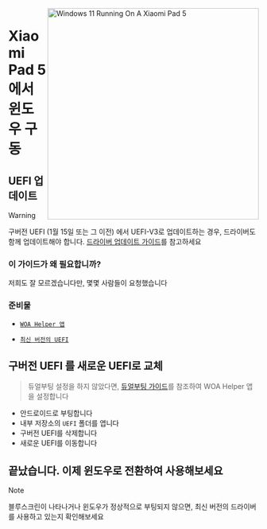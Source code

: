 <img align="right" src="https://raw.githubusercontent.com/erdilS/Port-Windows-11-Xiaomi-Pad-5/main/nabu.png" width="425" alt="Windows 11 Running On A Xiaomi Pad 5">

# Xiaomi Pad 5 에서 윈도우 구동

## UEFI 업데이트
> [!Warning]
> 구버전 UEFI (1월 15일 또는 그 이전) 에서 UEFI-V3로 업데이트하는 경우, 드라이버도 함께 업데이트해야 합니다. [드라이버 업데이트 가이드](update-ko.md)를 참고하세요

### 이 가이드가 왜 필요합니까?

저희도 잘 모르겠습니다만, 몇몇 사람들이 요청했습니다

### 준비물
- [```WOA Helper 앱```](https://github.com/erdilS/Port-Windows-11-Xiaomi-Pad-5/releases/download/dualboot/woahelper.apk)
  
- [```최신 버전의 UEFI```](https://github.com/erdilS/Port-Windows-11-Xiaomi-Pad-5/releases/tag/UEFI)

## 구버전 UEFI 를 새로운 UEFI로 교체
> 듀얼부팅 설정을 하지 않았다면, [듀얼부팅 가이드](/guide/Korean/dualboot-ko.md)를 참조하여 WOA Helper 앱을 설정합니다
- 안드로이드로 부팅합니다
- 내부 저장소의 `UEFI` 폴더를 엽니다
- 구버전 UEFI를 삭제합니다
- 새로운 UEFI를 이동합니다

## 끝났습니다. 이제 윈도우로 전환하여 사용해보세요

> [!NOTE]
>  블루스크린이 나타나거나 윈도우가 정상적으로 부팅되지 않으면, 최신 버전의 드라이버를 사용하고 있는지 확인해보세요









